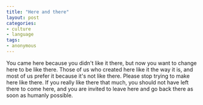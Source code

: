 ```yaml
---
title: "Here and there"
layout: post
categories:
- culture
- language
tags:
- anonymous
---
```


You came here because you didn't like it there, but now you want to change here to be like there. Those of us who created here like it the way it is, and most of us prefer it because it's not like there. Please stop trying to make here like there. If you really like there that much, you should not have left there to come here, and you are invited to leave here and go back there as soon as humanly possible.